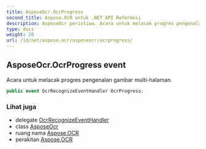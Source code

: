```yaml
---
title: AsposeOcr.OcrProgress
second_title: Aspose.OCR untuk .NET API Referensi
description: AsposeOcr peristiwa. Acara untuk melacak progres pengenalan gambar multihalaman.
type: docs
weight: 20
url: /id/net/aspose.ocr/asposeocr/ocrprogress/
---
```

## AsposeOcr.OcrProgress event

Acara untuk melacak progres pengenalan gambar multi-halaman.

```csharp
public event OcrRecognizeEventHandler OcrProgress;
```

### Lihat juga

* delegate [OcrRecognizeEventHandler](../../ocrrecognizeeventhandler/)
* class [AsposeOcr](../)
* ruang nama [Aspose.OCR](../../asposeocr/)
* perakitan [Aspose.OCR](../../../)


